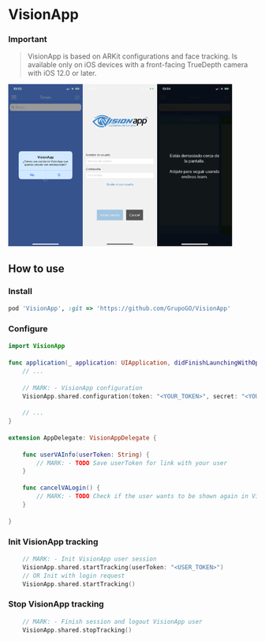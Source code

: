 # VisionApp

### Important

> VisionApp is based on ARKit configurations and face tracking. Is available only on iOS devices with a front-facing TrueDepth camera with iOS 12.0 or later.

<img src="https://github.com/GrupoGO/VisionApp/blob/master/1.PNG?raw=true" width="30%" align="left">
<img src="https://github.com/GrupoGO/VisionApp/blob/master/2.PNG?raw=true" width="30%" align="left">
<img src="https://github.com/GrupoGO/VisionApp/blob/master/3.PNG?raw=true" width="30%">

## How to use

### Install
```ruby
pod 'VisionApp', :git => 'https://github.com/GrupoGO/VisionApp'
```

### Configure
```swift
import VisionApp

func application(_ application: UIApplication, didFinishLaunchingWithOptions launchOptions: [UIApplication.LaunchOptionsKey: Any]?) -> Bool {
    // ...

    // MARK: - VisionApp configuration
    VisionApp.shared.configuration(token: "<YOUR_TOKEN>", secret: "<YOUR_SECRET>", delegate: self)

    // ...
}

extension AppDelegate: VisionAppDelegate {

    func userVAInfo(userToken: String) {
        // MARK: - TODO Save userToken for link with your user
    }
    
    func cancelVALogin() {
        // MARK: - TODO Check if the user wants to be shown again in VisionApp
    }

}
```

### Init VisionApp tracking
```swift
    // MARK: - Init VisionApp user session
    VisionApp.shared.startTracking(userToken: "<USER_TOKEN>")
    // OR Init with login request
    VisionApp.shared.startTracking()
```

### Stop VisionApp tracking
```swift
    // MARK: - Finish session and logout VisionApp user
    VisionApp.shared.stopTracking()
```

